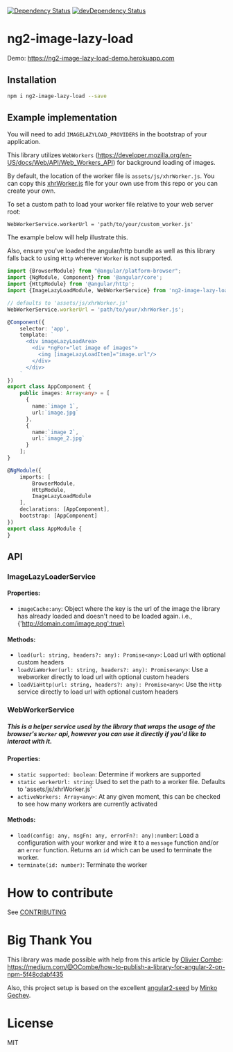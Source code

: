 [![Dependency Status](https://david-dm.org/NathanWalker/ng2-image-lazy-load.svg)](https://david-dm.org/NathanWalker/ng2-image-lazy-load)
[![devDependency Status](https://david-dm.org/NathanWalker/ng2-image-lazy-load/dev-status.svg)](https://david-dm.org/NathanWalker/ng2-image-lazy-load#info=devDependencies)

# ng2-image-lazy-load

Demo: https://ng2-image-lazy-load-demo.herokuapp.com

## Installation
```sh
npm i ng2-image-lazy-load --save
```

## Example implementation

You will need to add `IMAGELAZYLOAD_PROVIDERS` in the bootstrap of your application.

This library utilizes `WebWorkers` (https://developer.mozilla.org/en-US/docs/Web/API/Web_Workers_API) for background loading of images.

By default, the location of the worker file is `assets/js/xhrWorker.js`. You can copy this [xhrWorker.js](https://github.com/NathanWalker/ng2-image-lazy-load/blob/master/src/public/xhrWorker.js) file for your own use from this repo or you can create your own.

To set a custom path to load your worker file relative to your web server root:
```
WebWorkerService.workerUrl = 'path/to/your/custom_worker.js'
```
The example below will help illustrate this.

Also, ensure you've loaded the angular/http bundle as well as this library falls back to using `Http` wherever `Worker` is not supported.

```ts
import {BrowserModule} from "@angular/platform-browser";
import {NgModule, Component} from '@angular/core';
import {HttpModule} from '@angular/http';
import {ImageLazyLoadModule, WebWorkerService} from 'ng2-image-lazy-load';

// defaults to 'assets/js/xhrWorker.js'
WebWorkerService.workerUrl = 'path/to/your/xhrWorker.js';

@Component({
    selector: 'app',
    template: `
      <div imageLazyLoadArea>
        <div *ngFor="let image of images">
          <img [imageLazyLoadItem]="image.url"/>
        </div>
      </div>
    `
})
export class AppComponent {
    public images: Array<any> = [
      {
        name:`image 1`,
        url:`image.jpg`
      },
      {
        name:`image 2`,
        url:`image_2.jpg`
      }
    ];
}

@NgModule({
    imports: [
        BrowserModule,
        HttpModule,
        ImageLazyLoadModule
    ],
    declarations: [AppComponent],
    bootstrap: [AppComponent]
})
export class AppModule {
}
```

## API
### ImageLazyLoaderService
#### Properties:
- `imageCache:any`: Object where the key is the url of the image the library has already loaded and doesn't need to be loaded again. i.e., {'http://domain.com/image.png':true}

#### Methods:
- `load(url: string, headers?: any): Promise<any>`: Load url with optional custom headers
- `loadViaWorker(url: string, headers?: any): Promise<any>`: Use a webworker directly to load url with optional custom headers
- `loadViaHttp(url: string, headers?: any): Promise<any>`: Use the `Http` service directly to load url with optional custom headers

### WebWorkerService
##### This is a helper service used by the library that wraps the usage of the browser's `Worker` api, however you can use it directly if you'd like to interact with it.
#### Properties:
- `static supported: boolean`: Determine if workers are supported
- `static workerUrl: string`: Used to set the path to a worker file. Defaults to 'assets/js/xhrWorker.js'
- `activeWorkers: Array<any>`: At any given moment, this can be checked to see how many workers are currently activated

#### Methods:
- `load(config: any, msgFn: any, errorFn?: any):number`: Load a configuration with your worker and wire it to a `message` function and/or an `error` function. Returns an `id` which can be used to terminate the worker.
- `terminate(id: number)`: Terminate the worker


# How to contribute

See [CONTRIBUTING](https://github.com/NathanWalker/ng2-image-lazy-load/blob/master/CONTRIBUTING.md)

# Big Thank You

This library was made possible with help from this article by [Olivier Combe](https://github.com/ocombe):
https://medium.com/@OCombe/how-to-publish-a-library-for-angular-2-on-npm-5f48cdabf435

Also, this project setup is based on the excellent [angular2-seed](https://github.com/mgechev/angular2-seed) by [Minko Gechev](https://github.com/mgechev).

# License

MIT
